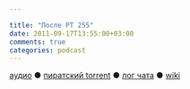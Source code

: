 ```yaml
---

title: "После РТ 255"
date: 2011-09-17T13:55:00+03:00
comments: true
categories: podcast
---
```

[аудио](http://cdn.radio-t.com/rt255post.mp3) ● [пиратский torrent](http://pirates.radio-t.com/torrents/rt255post.mp3.torrent) ● [лог чата](http://chat.radio-t.com/logs/radio-t-255.html) ● [wiki](http://wiki.radio-t.com/%D0%9F%D0%BE%D1%81%D0%BB%D0%B5_%D0%A0%D0%A2_255)<audio src="http://cdn.radio-t.com/rt255post.mp3" preload="none">
